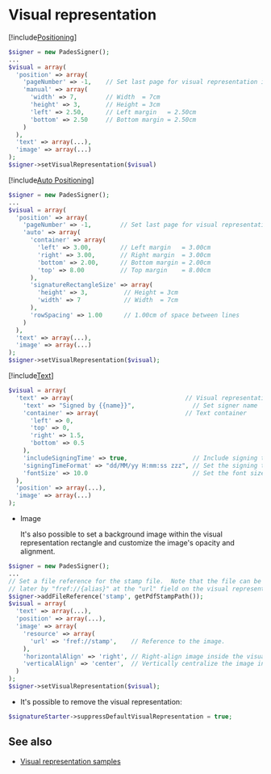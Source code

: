 ﻿# Visual representation

[!include[Positioning](../../../includes/visual-rep/positioning.md)]

```php
$signer = new PadesSigner();
...
$visual = array(
  'position' => array(
    'pageNumber' => -1,    // Set last page for visual representation insertion
    'manual' => array(
      'width' => 7,        // Width  = 7cm
      'height' => 3,       // Height = 3cm
      'left' => 2.50,      // Left margin   = 2.50cm
      'bottom' => 2.50     // Bottom margin = 2.50cm
    )
  ),
  'text' => array(...),
  'image' => array(...)
);
$signer->setVisualRepresentation($visual)
```

[!include[Auto Positioning](../../../includes/visual-rep/auto-positioning.md)]

```php
$signer = new PadesSigner();
...
$visual = array(
  'position' => array(
    'pageNumber' => -1,        // Set last page for visual representations insertion
    'auto' => array(
      'container' => array(
        'left' => 3.00,        // Left margin   = 3.00cm
        'right' => 3.00,       // Right margin  = 3.00cm
        'bottom' => 2.00,      // Bottom margin = 2.00cm
        'top' => 8.00          // Top margin    = 8.00cm
      ),
      'signatureRectangleSize' => array(
        'height' => 3,          // Height = 3cm
        'width' => 7            // Width  = 7cm
      ),
      'rowSpacing' => 1.00      // 1.00cm of space between lines
    )
  ),
  'text' => array(...),
  'image' => array(...)
);
$signer->setVisualRepresentation($visual);
```

[!include[Text](../../../includes/visual-rep/text.md)]

```php
$visual = array(
  'text' => array(                               // Visual representation text
    'text' => "Signed by {{name}}",                // Set signer name
    'container' => array(                        // Text container
      'left' => 0,
      'top' => 0,
      'right' => 1.5,
      'bottom' => 0.5
    ),
    'includeSigningTime' => true,                  // Include signing time
    'signingTimeFormat' => "dd/MM/yy H:mm:ss zzz", // Set the signing time format
    'fontSize' => 10.0                             // Set the font size
  ),
  'position' => array(...),
  'image' => array(...)
);
```

* Image

  It's also possible to set a background image within the visual representation rectangle and customize the image's opacity and alignment.

```php
$signer = new PadesSigner();
...
// Set a file reference for the stamp file.  Note that the file can be referenced
// later by "fref://{alias}" at the "url" field on the visual representation.
$signer->addFileReference('stamp', getPdfStampPath());
$visual = array(
  'text' => array(...),
  'position' => array(...),
  'image' => array(
    'resource' => array(
      'url' => 'fref://stamp',    // Reference to the image.
    ),
    'horizontalAlign' => 'right', // Right-align image inside the visual representation rectangle.
    'verticalAlign' => 'center',  // Vertically centralize the image inside the visual representation rectangle.
  )
);
$signer->setVisualRepresentation($visual);
```
* It's possible to remove the visual representation:

```php
$signatureStarter->suppressDefaultVisualRepresentation = true;
```
## See also

* [Visual representation samples](samples.md)
